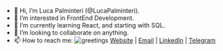 - 👋 Hi, I’m Luca Palminteri (@LucaPalminteri).
- 👀 I’m interested in FrontEnd Development.
- 🌱 I’m currently learning React, and starting with SQL.
- 💞️ I’m looking to collaborate on anything.
- 📫 How to reach me: 
         ![greetings](https://user-images.githubusercontent.com/96749856/159160340-2593bfad-4983-4067-b5c0-71afdf1e3d6c.gif)
             <a href="https://lucapalminteri.com/" target="_blank">Website<a> | 
                      <a href="mailto:lucapalminteri02@gmail.com" target="_blank">Email<a> |
                      <a href="https://www.linkedin.com/in/luca-palminteri/" target="_blank">LinkedIn</a> |
                      <a href="https://t.me/Lucapo21" target="_blank">Telegram</a>
                                        
                      
<!---
LucaPalminteri/LucaPalminteri is a ✨ special ✨ repository because its `README.md` (this file) appears on your GitHub profile.
You can click the Preview link to take a look at your changes.
--->
